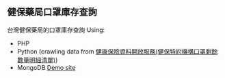 ## 健保藥局口罩庫存查詢

台灣健保藥局的口罩庫存查詢
Using:
* PHP
* Python (crawling data from [健康保險資料開放服務(健保特約機構口罩剩餘數量明細清單)](https://data.nhi.gov.tw/Datasets/DatasetDetail.aspx?id=656))
* MongoDB
[Demo site](http://172.105.209.203:8000/)
